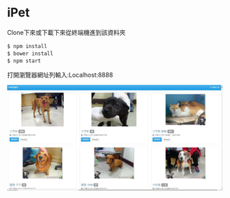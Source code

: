 # iPet

Clone下來或下載下來從終端機進到該資料夾

```sh
$ npm install
$ bower install
$ npm start
```

打開瀏覽器網址列輸入:Localhost:8888

![擷取圖片](./catch.JPG)
